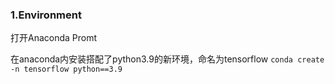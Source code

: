 ### 1.Environment
打开Anaconda Promt

在anaconda内安装搭配了python3.9的新环境，命名为tensorflow
`conda create -n tensorflow python==3.9`
